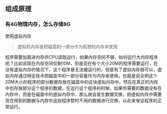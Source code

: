 ## 组成原理

### 有4G物理内存，怎么存储8G

使用虚拟内存

>虚拟机内存是把磁盘的一部分作为假想的内存来使用

程序需要加载进内存供CPU读取运行，如果内存空间不够，如何运行大内存程序呢？比如说现在内存空间仅剩10M，但是现在有个大小20M的程序需要运行，在没有虚拟内存的情况下，这个程序是无法被运行的，但是有了虚拟内存就可以，虚拟内存通过特定技术把磁盘中的一部分容量作为内存来使用，也就是说会把这个20M大小的程序的部分数据存放在磁盘中的这块虚拟内存中，然后在真正的内存中也存放部分这个程序的数据，在运行这个程序的时候，如果所需要的数据没有在内存中，而是在磁盘中的虚拟内存中，那么就会发生数据交换，把虚拟内存中需要现在用到的数据与内存中这段程序暂时不用的数据进行交换，以此来保证程序的正常运行。


